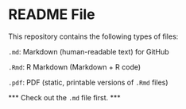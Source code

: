 # README File

This repository contains the following types of files:

`.md`: Markdown (human-readable text) for GitHub

`.Rmd`: R Markdown (Markdown + R code) 

`.pdf`: PDF (static, printable versions of `.Rmd` files)


*** Check out the `.md` file first. ***
